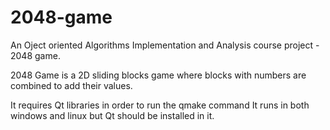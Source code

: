 # 2048-game

An Oject oriented Algorithms Implementation and Analysis course project - 2048 game.

2048 Game is a 2D sliding blocks game where blocks with numbers are combined to add their values.

It requires Qt libraries in order to run the qmake command It runs in both windows and linux but Qt should be installed in it. 

